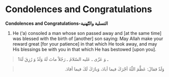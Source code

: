 Condolences and Congratulations
===============================

**Condolences and Congratulations-التسلية والتّهنية**

1. He (‘a) consoled a man whose son passed away and [at the same time]
was blessed with the birth of [another] son saying: May Allah make your
reward great [for your patience] in that which He took away, and may His
blessings be with you in that which He has bestowed [upon you].

> 1ـ وَ عَزّى ـ عَليه السّلامُ ـ رَجُلاً ماتَ لَهُ وَلَدٌ وَ رُزِقَ لَهُ
<blockquote dir="rtl">
  <p>
وَلَدٌ فقالَ: عَظَّمَ اللّهُ أجْرَكَ فيما أبادَ، وَبارَكَ لَكَ فيما
أفادَ.
  </p>
</blockquote>


